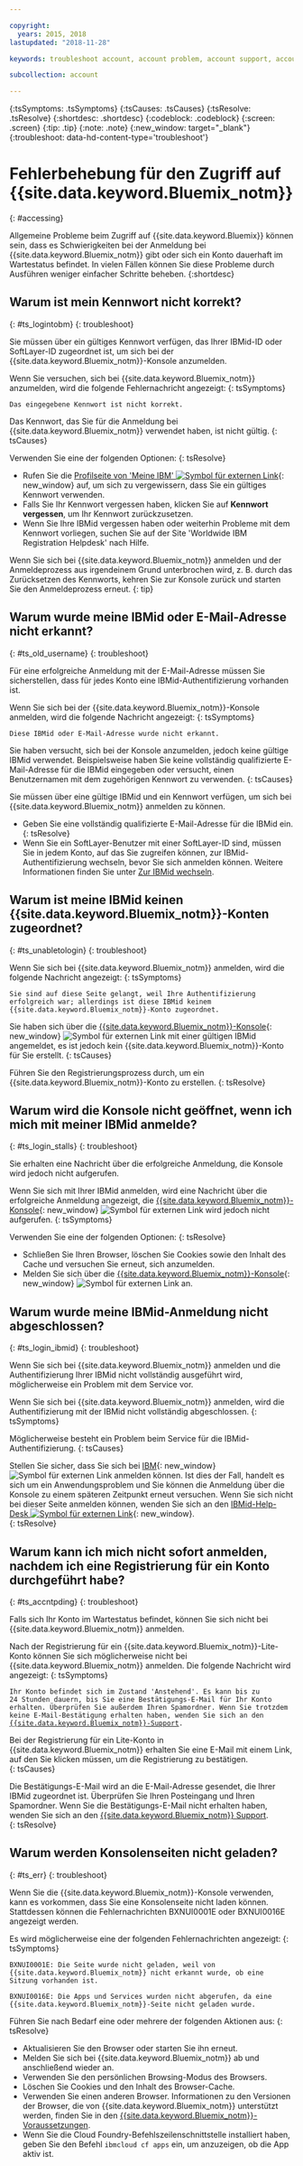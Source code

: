 ```yaml
---

copyright:
  years: 2015, 2018
lastupdated: "2018-11-28"

keywords: troubleshoot account, account problem, account support, account help, account error, access error, login error, error message

subcollection: account

---
```


{:tsSymptoms: .tsSymptoms}
{:tsCauses: .tsCauses}
{:tsResolve: .tsResolve}
{:shortdesc: .shortdesc}
{:codeblock: .codeblock}
{:screen: .screen}
{:tip: .tip}
{:note: .note}
{:new_window: target="_blank"}
{:troubleshoot: data-hd-content-type='troubleshoot'}


# Fehlerbehebung für den Zugriff auf {{site.data.keyword.Bluemix_notm}}
{: #accessing}

Allgemeine Probleme beim Zugriff auf {{site.data.keyword.Bluemix}} können sein, dass es Schwierigkeiten bei der Anmeldung bei {{site.data.keyword.Bluemix_notm}} gibt oder sich ein Konto dauerhaft im Wartestatus befindet. In vielen Fällen können Sie diese Probleme durch Ausführen weniger einfacher Schritte beheben.
{:shortdesc}


## Warum ist mein Kennwort nicht korrekt?
{: #ts_logintobm}
{: troubleshoot}

Sie müssen über ein gültiges Kennwort verfügen, das Ihrer IBMid-ID oder SoftLayer-ID zugeordnet ist, um sich bei der {{site.data.keyword.Bluemix_notm}}-Konsole anzumelden.

Wenn Sie versuchen, sich bei {{site.data.keyword.Bluemix_notm}} anzumelden, wird die folgende Fehlernachricht angezeigt:
{: tsSymptoms}

`Das eingegebene Kennwort ist nicht korrekt.`

Das Kennwort, das Sie für die Anmeldung bei {{site.data.keyword.Bluemix_notm}} verwendet haben, ist nicht gültig.
{: tsCauses}

Verwenden Sie eine der folgenden Optionen:
{: tsResolve}
 * Rufen Sie die [Profilseite von 'Meine IBM' ![Symbol für externen Link](../icons/launch-glyph.svg "Symbol für externen Link")](https://myibm.ibm.com/dashboard/){: new_window} auf, um sich zu vergewissern, dass Sie ein gültiges Kennwort verwenden.
 * Falls Sie Ihr Kennwort vergessen haben, klicken Sie auf **Kennwort vergessen**, um Ihr Kennwort zurückzusetzen.
 * Wenn Sie Ihre IBMid vergessen haben oder weiterhin Probleme mit dem Kennwort vorliegen, suchen Sie auf der Site 'Worldwide IBM Registration Helpdesk' nach Hilfe.

Wenn Sie sich bei {{site.data.keyword.Bluemix_notm}} anmelden und der Anmeldeprozess aus irgendeinem Grund unterbrochen wird, z. B. durch das Zurücksetzen des Kennworts, kehren Sie zur Konsole zurück und starten Sie den Anmeldeprozess erneut.
{: tip}


## Warum wurde meine IBMid oder E-Mail-Adresse nicht erkannt?
{: #ts_old_username}
{: troubleshoot}

Für eine erfolgreiche Anmeldung mit der E-Mail-Adresse müssen Sie sicherstellen, dass für jedes Konto eine IBMid-Authentifizierung vorhanden ist.

Wenn Sie sich bei der {{site.data.keyword.Bluemix_notm}}-Konsole anmelden, wird die folgende Nachricht angezeigt:
{: tsSymptoms}

`Diese IBMid oder E-Mail-Adresse wurde nicht erkannt.`

Sie haben versucht, sich bei der Konsole anzumelden, jedoch keine gültige IBMid verwendet. Beispielsweise haben Sie keine vollständig qualifizierte E-Mail-Adresse für die IBMid eingegeben oder versucht, einen Benutzernamen mit dem zugehörigen Kennwort zu verwenden.
{: tsCauses}

Sie müssen über eine gültige IBMid und ein Kennwort verfügen, um sich bei {{site.data.keyword.Bluemix_notm}} anmelden zu können.

 * Geben Sie eine vollständig qualifizierte E-Mail-Adresse für die IBMid ein.
 {: tsResolve}
 * Wenn Sie ein SoftLayer-Benutzer mit einer SoftLayer-ID sind, müssen Sie in jedem Konto, auf das Sie zugreifen können, zur IBMid-Authentifizierung wechseln, bevor Sie sich anmelden können. Weitere Informationen finden Sie unter [Zur IBMid wechseln](/docs/account?topic=account-unifyingaccounts).


## Warum ist meine IBMid keinen {{site.data.keyword.Bluemix_notm}}-Konten zugeordnet?
{: #ts_unabletologin}
{: troubleshoot}

Wenn Sie sich bei {{site.data.keyword.Bluemix_notm}} anmelden, wird die folgende Nachricht angezeigt:
{: tsSymptoms}

`Sie sind auf diese Seite gelangt, weil Ihre Authentifizierung erfolgreich war; allerdings ist diese IBMid keinem {{site.data.keyword.Bluemix_notm}}-Konto zugeordnet.`

Sie haben sich über die [{{site.data.keyword.Bluemix_notm}}-Konsole](https://{DomainName}){: new_window} ![Symbol für externen Link](../icons/launch-glyph.svg "Symbol für externen Link") mit einer gültigen IBMid angemeldet, es ist jedoch kein {{site.data.keyword.Bluemix_notm}}-Konto für Sie erstellt.
{: tsCauses}

Führen Sie den Registrierungsprozess durch, um ein {{site.data.keyword.Bluemix_notm}}-Konto zu erstellen.
{: tsResolve}


## Warum wird die Konsole nicht geöffnet, wenn ich mich mit meiner IBMid anmelde?
{: #ts_login_stalls}
{: troubleshoot}

Sie erhalten eine Nachricht über die erfolgreiche Anmeldung, die Konsole wird jedoch nicht aufgerufen.

Wenn Sie sich mit Ihrer IBMid anmelden, wird eine Nachricht über die erfolgreiche Anmeldung angezeigt, die [{{site.data.keyword.Bluemix_notm}}-Konsole](https://{DomainName}){: new_window} ![Symbol für externen Link](../icons/launch-glyph.svg "Symbol für externen Link") wird jedoch nicht aufgerufen.
{: tsSymptoms}

Verwenden Sie eine der folgenden Optionen:
{: tsResolve}
 * Schließen Sie Ihren Browser, löschen Sie Cookies sowie den Inhalt des Cache und versuchen Sie erneut, sich anzumelden.
 * Melden Sie sich über die [{{site.data.keyword.Bluemix_notm}}-Konsole](https://{DomainName}){: new_window} ![Symbol für externen Link](../icons/launch-glyph.svg "Symbol für externen Link") an.


## Warum wurde meine IBMid-Anmeldung nicht abgeschlossen?
{: #ts_login_ibmid}
{: troubleshoot}

Wenn Sie sich bei {{site.data.keyword.Bluemix_notm}} anmelden und die Authentifizierung Ihrer IBMid nicht vollständig ausgeführt wird, möglicherweise ein Problem mit dem Service vor.

Wenn Sie sich bei {{site.data.keyword.Bluemix_notm}} anmelden, wird die Authentifizierung mit der IBMid nicht vollständig abgeschlossen.
{: tsSymptoms}

Möglicherweise besteht ein Problem beim Service für die IBMid-Authentifizierung.
{: tsCauses}

Stellen Sie sicher, dass Sie sich bei [IBM](https://idaas.iam.ibm.com/idaas/mtfim/sps/authsvc?PolicyId=urn:ibm:security:authentication:asf:basicldapuser){: new_window} ![Symbol für externen Link](../icons/launch-glyph.svg "Symbol für externen Link") anmelden können. Ist dies der Fall, handelt es sich um ein Anwendungsproblem und Sie können die Anmeldung über die Konsole zu einem späteren Zeitpunkt erneut versuchen. Wenn Sie sich nicht bei dieser Seite anmelden können, wenden Sie sich an den [IBMid-Help-Desk ![Symbol für externen Link](../icons/launch-glyph.svg "Symbol für externen Link")](https://www.ibm.com/ibmid/myibm/help/us/helpdesk.html){: new_window}.  
{: tsResolve}


## Warum kann ich mich nicht sofort anmelden, nachdem ich eine Registrierung für ein Konto durchgeführt habe?
{: #ts_accntpding}
{: troubleshoot}

Falls sich Ihr Konto im Wartestatus befindet, können Sie sich nicht bei {{site.data.keyword.Bluemix_notm}} anmelden.

Nach der Registrierung für ein {{site.data.keyword.Bluemix_notm}}-Lite-Konto können Sie sich möglicherweise nicht bei {{site.data.keyword.Bluemix_notm}} anmelden. Die folgende Nachricht wird angezeigt:
{: tsSymptoms}

<code>Ihr Konto befindet sich im Zustand 'Anstehend'. Es kann bis zu 24 Stunden dauern, bis Sie eine Bestätigungs-E-Mail für Ihr Konto erhalten. Überprüfen Sie außerdem Ihren Spamordner. Wenn Sie trotzdem keine E-Mail-Bestätigung erhalten haben, wenden Sie sich an den <a href="http://ibm.biz/bluemixsupport.com" target="_blank">{{site.data.keyword.Bluemix_notm}}-Support</a>.</code>

Bei der Registrierung für ein Lite-Konto in {{site.data.keyword.Bluemix_notm}} erhalten Sie eine E-Mail mit einem Link, auf den Sie klicken müssen, um die Registrierung zu bestätigen.  
{: tsCauses}

Die Bestätigungs-E-Mail wird an die E-Mail-Adresse gesendet, die Ihrer IBMid zugeordnet ist. Überprüfen Sie Ihren Posteingang und Ihren Spamordner. Wenn Sie die Bestätigungs-E-Mail nicht erhalten haben, wenden Sie sich an den [{{site.data.keyword.Bluemix_notm}} Support](/docs/get-support?topic=get-support-getting-customer-support).  
{: tsResolve}


## Warum werden Konsolenseiten nicht geladen?
{: #ts_err}
{: troubleshoot}

Wenn Sie die {{site.data.keyword.Bluemix_notm}}-Konsole verwenden, kann es vorkommen, dass Sie eine Konsolenseite nicht laden können. Stattdessen können die Fehlernachrichten BXNUI0001E oder BXNUI0016E angezeigt werden.

Es wird möglicherweise eine der folgenden Fehlernachrichten angezeigt:
{: tsSymptoms}

`BXNUI0001E: Die Seite wurde nicht geladen, weil von {{site.data.keyword.Bluemix_notm}} nicht erkannt wurde, ob eine Sitzung vorhanden ist.`

`BXNUI0016E: Die Apps und Services wurden nicht abgerufen, da eine {{site.data.keyword.Bluemix_notm}}-Seite nicht geladen wurde.`

Führen Sie nach Bedarf eine oder mehrere der folgenden Aktionen aus:
{: tsResolve}

  * Aktualisieren Sie den Browser oder starten Sie ihn erneut.
  * Melden Sie sich bei {{site.data.keyword.Bluemix_notm}} ab und anschließend wieder an.
  * Verwenden Sie den persönlichen Browsing-Modus des Browsers.
  * Löschen Sie Cookies und den Inhalt des Browser-Cache.
  * Verwenden Sie einen anderen Browser. Informationen zu den Versionen der Browser, die von {{site.data.keyword.Bluemix_notm}} unterstützt werden, finden Sie in den [{{site.data.keyword.Bluemix_notm}}-Voraussetzungen](/docs/overview?topic=overview-prereqs-platform).
  * Wenn Sie die Cloud Foundry-Befehlszeilenschnittstelle installiert haben, geben Sie den Befehl `ibmcloud cf apps` ein, um anzuzeigen, ob die App aktiv ist.
